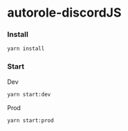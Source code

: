 # autorole-discordJS

### Install
```js
yarn install
```

### Start
Dev
```bash
yarn start:dev
```

Prod
```bash
yarn start:prod
```
